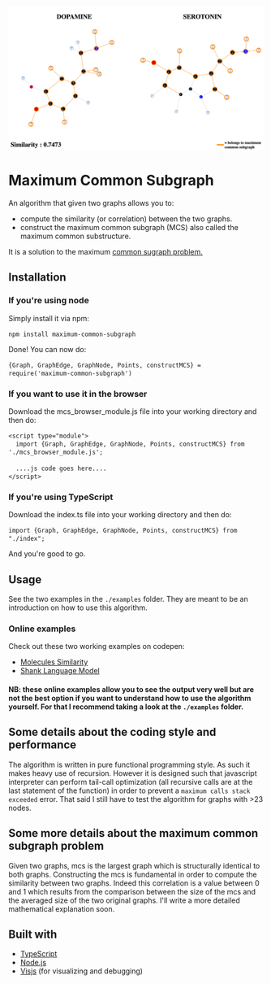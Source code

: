 ![Alt text](imgs/dopamine_serotonin_similarity.png?raw=true "Dopamine Serotonin Similarity")
# Maximum Common Subgraph
An algorithm that given two graphs allows you to:
* compute the similarity (or correlation) between the two graphs. 
* construct the maximum common subgraph (MCS) also called the maximum common substructure.

It is a solution to the maximum [common sugraph problem.](https://www.google.com/search?sxsrf=ACYBGNSN6w2aDBEq0Q7AFsOOWMdOjRMidQ%3A1571432071191&ei=hyaqXe-oC9CFmwX94IXABw&q=maximum+common+subgraph+problem&oq=maximum+common+subgraph+problem)

## Installation
### If you're using node 
Simply install it via npm:
```
npm install maximum-common-subgraph
```
Done! You can now do:
```
{Graph, GraphEdge, GraphNode, Points, constructMCS} = require('maximum-common-subgraph')
```

### If you want to use it in the browser
Download the mcs_browser_module.js file into your working directory and then do:
```
<script type="module">
  import {Graph, GraphEdge, GraphNode, Points, constructMCS} from './mcs_browser_module.js';
  
  ....js code goes here....
</script>
```

### If you're using TypeScript
Download the index.ts file into your working directory and then do:
```
import {Graph, GraphEdge, GraphNode, Points, constructMCS} from "./index";
```
And you're good to go. 

## Usage
See the two examples in the `./examples` folder. They are meant to be an introduction on 
how to use this algorithm.

### Online examples
Check out these two working examples on codepen:
* [Molecules Similarity](https://codepen.io/giuliozani/full/zYYoYLo)
* [Shank Language Model](https://codepen.io/giuliozani/full/ZEEpdxQ)
#### NB: these online examples allow you to see the output very well but are not the best option if you want to understand how to use the algorithm yourself. For that I recommend taking a look at the `./examples` folder.

## Some details about the coding style and performance
The algorithm is written in pure functional programming style. As such it makes heavy use of recursion. However it is 
designed such that javascript interpreter can perform tail-call optimization 
(all recursive calls are at the last statement of the function) in order to prevent a `maximum calls stack exceeded` error.
That said I still have to test the algorithm for graphs with >23 nodes.


## Some more details about the maximum common subgraph problem
Given two graphs, mcs is the largest graph which is structurally identical to both graphs.
Constructing the mcs is fundamental in order to compute the similarity between two graphs. 
Indeed this correlation is a value between 0 and 1 which results from the comparison between the size of the mcs and 
the averaged size of the two original graphs. 
I'll write a more detailed mathematical explanation soon.

## Built with
* [TypeScript](https://www.typescriptlang.org/)
* [Node.js](https://nodejs.org/en/)
* [Visjs](https://visjs.github.io/vis-network/examples/) (for visualizing and debugging)
